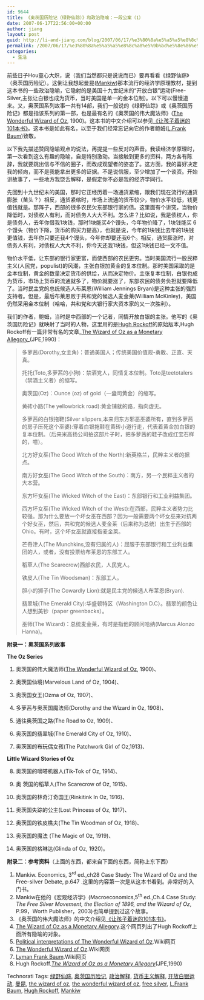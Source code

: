```yaml
---
id: 9644
title: 《奥茨国历险记（绿野仙踪）》和政治隐喻：一段公案（1）
date: 2007-06-17T22:56:00+00:00
author: jiang
layout: post
guid: http://li-and-jiang.com/blog/2007/06/17/%e3%80%8a%e5%a5%a5%e8%8c%a8%e5%9b%bd%e5%8e%86%e9%99%a9%e8%ae%b0%ef%bc%88%e7%bb%bf%e9%87%8e%e4%bb%99%e8%b8%aa%ef%bc%89%e3%80%8b%e5%92%8c%e6%94%bf%e6%b2%bb%e9%9a%90%e5%96%bb%ef%bc%9a%e4%b8%80%e6%ae%b5/
permalink: /2007/06/17/%e3%80%8a%e5%a5%a5%e8%8c%a8%e5%9b%bd%e5%8e%86%e9%99%a9%e8%ae%b0%ef%bc%88%e7%bb%bf%e9%87%8e%e4%bb%99%e8%b8%aa%ef%bc%89%e3%80%8b%e5%92%8c%e6%94%bf%e6%b2%bb%e9%9a%90%e5%96%bb%ef%bc%9a%e4%b8%80%e6%ae%b5/
categories:
  - 生活
---
```

前些日子Hou童心大炽，说（我们当然都只是说说而已）要再看看《绿野仙踪》（奥茨国历险记）。这倒让我想起曼昆(<a href="http://www.economics.harvard.edu/faculty/mankiw/mankiw.html" target="_blank">Mankiw</a>)那本流行的经济学原理教材，提到这本书的一些政治隐喻，它隐射的是美国十九世纪末的“开放白银”运动(Free-Silver,主张让白银也成为货币，当时美国是单一的金本位制)。以下可以慢慢道来。又，奥茨国系列故事一共有14部，我们一般说的《绿野仙踪》或《奥茨国历险记》都是指该系列的第一部，也是最有名的《奥茨国的伟大魔法师》([The Wonderful Wizard of Oz](http://www.gutenberg.org/etext/55), 1900)。这本书的中文介绍可以参见[《让孩子着迷的101本书》](http://book.94888.net/%E8%BF%9E%E8%BD%BD/%E7%94%9F%E6%B4%BB%E5%A8%B1%E4%B9%90/%E6%95%99%E8%82%B2/%E8%AE%A9%E5%AD%A9%E5%AD%90%E7%9D%80%E8%BF%B7%E7%9A%84101%E6%9C%AC%E4%B9%A6/%E5%8E%86%E9%99%A9%E3%80%81%E5%A5%87%E9%81%87%E6%95%85%E4%BA%8B(4)/)。这本书是如此有名，以至于我们经常忘记向它的作者鲍姆([L.Frank Baum](http://falcon.jmu.edu/~ramseyil/baum.htm))致敬。 

以下我先描述赞同隐喻观点的说法，再提提一些反对的声音。我读经济学原理时，第一次看到这么有趣的隐喻，自是特别激动。当接触到更多的资料，两方各有陈辞，我就要跳出信与不信的圈子，而改成观望者的姿态了。这方面，我的喜好决定我的倾向，而不是我能拿出更多的证据。不是说信服，至少增加了一个谈资。开始讲故事了，一些地方我饶舌解释，是假定你不必是我的经济学同行。 

先回到十九世纪末的美国，那时它正经历着一场通货紧缩，跟我们现在流行的通货膨胀（苗头？）相反，通货紧缩时，市场上流通的货币较少，物价水平较低，钱更值钱就是。那阵子，西部的很多农民欠东部银行家的债。这里面有个讲究，当物价降低时，对债权人有利，而对债务人大大不利。怎么讲？比如说，我是债权人，你是债务人，去年你借我1块钱，那时1块能买4个馒头，今年物价降了，1块钱能买 6个馒头（物价下降，货币的购买力提高），也就是说，今年的1块钱比去年的1块钱更值钱，去年你只要还我4个馒头，今年你却要还我6个。相反，通货膨涨时，对债务人有利，对债权人大大不利，你今天还我1块钱，但这1块钱已经一文不值。 

物价水平低，让东部的银行家更富，而使西部的农民更穷。当时美国流行一股民粹主义(人民党，populist)的风潮，主张白银加黄金的复本位制。那时美国采取的是金本位制，黄金的数量决定货币的供给，从而决定物价。主张复本位制，白银也成为货币，市场上货币的流通就多了，物价就要涨了，东部农民的债务负担就要降低了。当时民主党的总统候选人布莱恩(William Jennings Bryan)是这种主张的强烈支持者。但是，最后布莱恩败于共和党的候选人麦金莱(William McKinley)，美国仍然采用金本位制（哈哈，共和党和大银行家大资本家的又一次胜利）。 

我们的作者，鲍姆，当时是中西部的一个记者，同情开放白银的主张。他写的《奥茨国历险记》就映射了当时的人物，这里用的是<a href="http://econweb.rutgers.edu/rockoff/" target="_blank">Hugh Rockoff</a>的原始版本,Hugh Rockoff有一篇非常有名的文章_<a href="http://www.jstor.org/view/00223808/di971062/97p02137/0" target="_blank">The Wizard of Oz as a Monetary Allegory</a>_(JPE,1990)：
  


> 多萝茜(Dorothy,女主角)：普通美国人；传统美国价值观-勇敢、正直、天真。 
> 
> 托托(Toto,多萝茜的小狗)：禁酒党人，同情复本位制。Toto是teetotalers（禁酒主义者）的缩写。 
> 
> 奥茨国(Oz)：Ounce (oz) of gold（一盎司黄金）的缩写。 
> 
> 黄砖小路(The yellowbrick road):黄金铺就的路，指向虚无。 
> 
> 多萝茜的白银拖鞋(Silver slippers,本来归东方邪恶巫婆所有，直到多萝茜的房子压死这个巫婆):穿着白银拖鞋在黄砖小道行走，代表着黄金加白银的复本位制。（后来米高扬公司拍这部片子时，把多萝茜的鞋子改成红宝石样的，噫）。 
> 
> 北方好女巫(The Good Witch of the North):新英格兰，民粹主义者的据点。 
> 
> 南方好女巫(The Good Witch of the South)：南方，另一个民粹主义者的大本营。 
> 
> 东方坏女巫(The Wicked Witch of the East)：东部银行和工业利益集团。 
> 
> 西方坏女巫(The Wicked Witch of the West):在西部，民粹主义者势力比较强。那为什么要放一个坏女巫在西部？因为一般需要两个坏女巫来对抗两个好女巫，然后，共和党的候选人麦金莱（后来称为总统）出生于西部的Ohio。有时，这个坏女巫就直接指麦金莱。 
> 
> 芒奇津人(The Munchkins,没有归属的人)：屈服于东部银行和工业利益集团的人，或者，没有投票给布莱恩的东部工人。 
> 
> 稻草人(The Scarecrow)西部农民，人民党人。 
> 
> 铁皮人(The Tin Woodsman)：东部工人。 
> 
> 胆小的狮子(The Cowardly Lion):就是民主党的候选人布莱恩(Bryan). 
> 
> 翡翠城(The Emerald City):华盛顿特区（Washington D.C）。翡翠的颜色让人想到美钞（paper greenbacks）。 
> 
> 巫师(The Wizard)：总统麦金莱，有时是指他的顾问哈纳(Marcus Alonzo Hanna)。 

**附录一：奥茨国系列故事** 

**The Oz Series** 

1. 奥茨国的伟大魔法师([The Wonderful Wizard of Oz](http://www.gutenberg.org/etext/55), 1900)、 

2. 奥茨国仙境(Marvelous Land of Oz, 1904)、 

3. 奥茨国女王(Ozma of Oz, 1907)、 

4. 多萝茜与奥茨国魔法师(Dorothy and the Wizard in Oz, 1908)、 

5. 通往奥茨国之路(The Road to Oz, 1909)、 

6. 奥茨国的翡翠城(The Emerald City of Oz, 1910)、 

7. 奥茨国的布玩偶女孩(The Patchwork Girl of Oz,1913)、 

**Little Wizard Stories of Oz** 

8. 奥茨国的嘀嗒机器人(Tik-Tok of Oz, 1914)、 

9. 奥 茨国的稻草人(The Scarecrow of Oz, 1915)、 

10. 奥茨国的林奇汀奇国王(Rinkitink In Oz, 1916)、 

11. 奥茨国失踪的公主(Lost Princess of Oz, 1917)、 

12. 奥茨国的铁皮樵夫(The Tin Woodman of Oz, 1918)、 

13. 奥茨国的魔法 (The Magic of Oz, 1919)、 

14. 奥茨国的格琳达(Glinda of Oz, 1920)。   

**附录二：参考资料**（上面的东西，都来自下面的东西，简称上东下西） 

  1. Mankiw. Economics, 3<sup>rd</sup> ed.,ch28 Case Study: The Wizard of Oz and the Free-silver Debate, p.647 .这里的内容第一次是从这本书看到。非常好的入门书。 
  2. Mankiw在他的《宏观经济学》(Macroeconomics,5<sup>th</sup> ed.,Ch.4 Case Study: _The Free Silver Movement, the Election of 1896, and the Wizard of Oz_, P.99，Worth Publisher，2003)也简单提到过这个故事。 
  3. 《奥茨国的伟大魔法师》的中文介绍见[《让孩子着迷的101本书》](http://book.94888.net/%E8%BF%9E%E8%BD%BD/%E7%94%9F%E6%B4%BB%E5%A8%B1%E4%B9%90/%E6%95%99%E8%82%B2/%E8%AE%A9%E5%AD%A9%E5%AD%90%E7%9D%80%E8%BF%B7%E7%9A%84101%E6%9C%AC%E4%B9%A6/%E5%8E%86%E9%99%A9%E3%80%81%E5%A5%87%E9%81%87%E6%95%85%E4%BA%8B(4)/)。 
  4. <a href="http://paws.wcu.edu/mulligan/www/oz.html" target="_blank">The Wizard of Oz as a Monetary Allegory</a>.这个网页列出了Hugh Rockoff上面所有隐喻的对象。 
  5. <a href="http://en.wikipedia.org/wiki/Political_interpretations_of_The_Wonderful_Wizard_of_Oz" target="_blank">Political interpretations of The Wonderful Wizard of Oz</a>.Wiki网页 
  6. <a href= "http://en.wikipedia.org/wiki/The\_Wonderful\_Wizard\_of\_Oz" target="_blank">The Wonderful Wizard of Oz</a>.Wiki网页 
  7. <a href="http://en.wikipedia.org/wiki/L._Frank_Baum" target="_blank">Lyman Frank Baum</a>.Wiki网页 
  8. Hugh Rockoff._<a href="http://www.jstor.org/view/00223808/di971062/97p02137/0" target="_blank">The Wizard of Oz as a Monetary Allegory</a>_(JPE,1990)

<div style="padding-right:0px;display:inline;padding-left:0px;padding-bottom:0px;margin:0px;padding-top:0px">
  Technorati Tags: <a href="http://technorati.com/tags/%e7%bb%bf%e9%87%8e%e4%bb%99%e8%b8%aa" rel="tag">绿野仙踪</a>, <a href="http://technorati.com/tags/%e5%a5%a5%e8%8c%a8%e5%9b%bd%e5%8e%86%e9%99%a9%e8%ae%b0" rel="tag">奥茨国历险记</a>, <a href="http://technorati.com/tags/%e6%94%bf%e6%b2%bb%e8%a7%a3%e9%87%8a" rel="tag">政治解释</a>, <a href="http://technorati.com/tags/%e8%b4%a7%e5%b8%81%e4%b8%bb%e4%b9%89%e8%a7%a3%e9%87%8a" rel="tag">货币主义解释</a>, <a href="http://technorati.com/tags/%e5%bc%80%e6%94%be%e7%99%bd%e9%93%b6%e8%bf%90%e5%8a%a8" rel="tag">开放白银运动</a>, <a href="http://technorati.com/tags/%e6%9b%bc%e6%98%86" rel="tag">曼昆</a>, <a href="http://technorati.com/tags/the wizard of oz" rel="tag">the wizard of oz</a>, <a href="http://technorati.com/tags/the wonderful wizard of oz" rel="tag">the wonderful wizard of oz</a>, <a href="http://technorati.com/tags/free silver" rel="tag">free silver</a>, <a href="http://technorati.com/tags/L.Frank Baum" rel="tag">L.Frank Baum</a>, <a href="http://technorati.com/tags/Hugh Rockoff" rel="tag">Hugh Rockoff</a>, <a href="http://technorati.com/tags/Mankiw" rel="tag">Mankiw</a>
</div>
